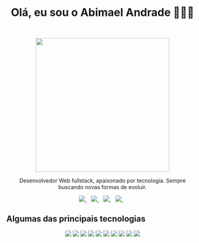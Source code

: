 <h1 align='center'>Olá, eu sou o Abimael Andrade 👨🏽‍💻</h1>

<br>
<p align='center'>
  <a href="#"><img src="https://github-readme-stats.vercel.app/api?username=abimaelandrade&show_icons=true&count_private=true&theme=dark" width="350"></a>
</p>
<p align="center">
    Desenvolvedor Web fullstack, apaixonado por tecnologia. Sempre buscando novas formas de evoluir. 
</p>

<p align='center'>
  <a href="https://wa.me/5599984186530?text=Olá!%20Abimael">
    <img src="https://img.shields.io/badge/WHATSAPP-%2325D366.svg?&style=for-the-badge&logo=whatsapp&logoColor=white" />    
  </a>&nbsp;&nbsp;
  <a href="https://www.linkedin.com/in/abimaelandrade/">
    <img src="https://img.shields.io/badge/linkedin-%230077B5.svg?&style=for-the-badge&logo=linkedin&logoColor=white" />
  </a>&nbsp;&nbsp;
  <a href="https://instagram.com/abimaelc.andrade">
    <img src="https://img.shields.io/badge/instagram-%23E4405F.svg?&style=for-the-badge&logo=instagram&logoColor=white" />        
  </a>&nbsp;&nbsp;
  <a href="mailto:abimaelc.andrade@gmail.com">
    <img src="https://img.shields.io/badge/gmail-D14836?&style=for-the-badge&logo=gmail&logoColor=white" />    
  </a>&nbsp;&nbsp;
</p>

<h2>Algumas das principais tecnologias</h2>

<p align="center">
    <img src="https://img.shields.io/badge/html5%20-%23E34F26.svg?&style=for-the-badge&logo=html5&logoColor=white" /> 
    <img src="https://img.shields.io/badge/css3%20-%231572B6.svg?&style=for-the-badge&logo=css3&logoColor=white" /> 
    <img src="https://img.shields.io/badge/tailwindcss%20-%2338B2AC.svg?&style=for-the-badge&logo=tailwind-css&logoColor=white" />
    <img src="https://img.shields.io/badge/javascript-%23F7DF1E.svg?&style=for-the-badge&logo=javascript&logoColor=black" />
    <img src="https://img.shields.io/badge/node.js%20-%2343853D.svg?&style=for-the-badge&logo=node.js&logoColor=white" /> 
    <img src="https://img.shields.io/badge/typescript%20-%23007ACC.svg?&style=for-the-badge&logo=typescript&logoColor=white" /> 
    <img src="https://img.shields.io/badge/express.js%20-%23404d59.svg?&style=for-the-badge" /> 
    <img src="https://img.shields.io/badge/react%20-%2320232a.svg?&style=for-the-badge&logo=react&logoColor=%2361DAFB" /> 
    <img src="https://img.shields.io/badge/redux%20-%23593d88.svg?&style=for-the-badge&logo=redux&logoColor=white" /> 
    <img src="https://img.shields.io/badge/styled_components%20-DB7093.svg?&style=for-the-badge&logo=styled-components&logoColor=white" /> 
    
</p>

